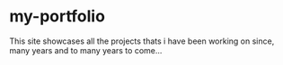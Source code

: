 # my-portfolio
This site showcases all the projects thats i have been working on since, many years and to many years to come...
